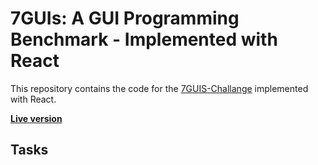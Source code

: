 # 7GUIs: A GUI Programming Benchmark - Implemented with React

This repository contains the code for the [7GUIS-Challange](http://eugenkiss.github.io/7guis/) implemented with React.

[**Live version**](https://)


## Tasks
